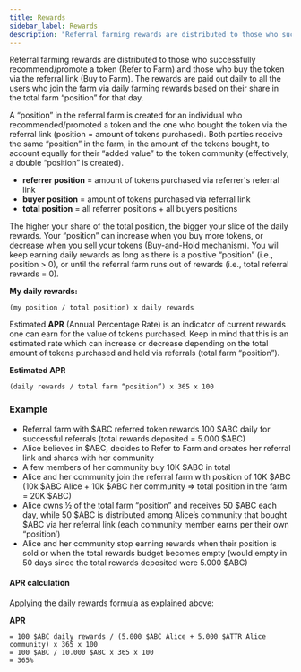 ```yaml
---
title: Rewards
sidebar_label: Rewards
description: "Referral farming rewards are distributed to those who successfully recommend/promote a token (Refer to Farm) and those who buy the token via the referral link (Buy to Farm)."
---
```



Referral farming rewards are distributed to those who successfully recommend/promote a token (Refer to Farm) and those who buy the token via the referral link (Buy to Farm). The rewards are paid out daily to all the users who join the farm via daily farming rewards based on their share in the total farm “position” for that day. 

A “position” in the referral farm is created for an individual who recommended/promoted a token and the one who bought the token via the referral link (position = amount of tokens purchased). Both parties receive the same “position” in the farm, in the amount of the tokens bought, to account equally for their “added value” to the token community (effectively, a double “position” is created).   

- **referrer position** = amount of tokens purchased via referrer's referral link
- **buyer position** = amount of tokens purchased via referral link
- **total position** = all referrer positions + all buyers positions

The higher your share of the total position, the bigger your slice of the daily rewards. Your “position” can increase when you buy more tokens, or decrease when you sell your tokens (Buy-and-Hold mechanism). You will keep earning daily rewards as long as there is a positive “position” (i.e., position > 0), or until the referral farm runs out of rewards (i.e., total referral rewards = 0). 

**My daily rewards:**

`(my position / total position) x daily rewards`

Estimated **APR** (Annual Percentage Rate) is an indicator of current rewards one can earn for the value of tokens purchased. Keep in mind that this is an estimated rate which can increase or decrease depending on the total amount of tokens purchased and held via referrals (total farm “position”).

**Estimated APR**

`(daily rewards / total farm “position”) x 365 x 100`

### Example

- Referral farm with $ABC referred token rewards 100 $ABC daily for successful referrals (total rewards deposited = 5.000 $ABC)
- Alice believes in $ABC, decides to Refer to Farm and creates her referral link and shares with her community
- A few members of her community buy 10K $ABC in total  
- Alice and her community join the referral farm with position of 10K $ABC (10k $ABC Alice + 10k $ABC her community => total position in the farm = 20K $ABC)
- Alice owns ½ of the total farm “position” and receives 50 $ABC each day, while 50 $ABC is distributed among Alice’s community that bought $ABC via her referral link (each community member earns per their own “position’)
- Alice and her community stop earning rewards when their position is sold or when the total rewards budget becomes empty (would empty in 50 days since the total rewards deposited were 5.000 $ABC)

#### APR calculation 

Applying the daily rewards formula as explained above:

**APR** 
```
= 100 $ABC daily rewards / (5.000 $ABC Alice + 5.000 $ATTR Alice community) x 365 x 100
= 100 $ABC / 10.000 $ABC x 365 x 100
= 365%  
````






